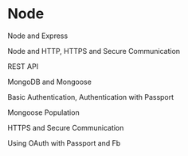 # Node

Node and Express

Node and HTTP, HTTPS and Secure Communication

REST API

MongoDB and Mongoose

Basic Authentication, Authentication with Passport

Mongoose Population

HTTPS and Secure Communication

Using OAuth with Passport and Fb